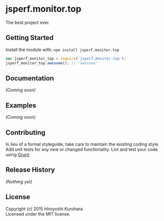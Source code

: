 # jsperf.monitor.top

The best project ever.

## Getting Started
Install the module with: `npm install jsperf.monitor.top`

```javascript
var jsperf_monitor_top = require('jsperf.monitor.top');
jsperf_monitor_top.awesome(); // "awesome"
```

## Documentation
_(Coming soon)_

## Examples
_(Coming soon)_

## Contributing
In lieu of a formal styleguide, take care to maintain the existing coding style. Add unit tests for any new or changed functionality. Lint and test your code using [Grunt](http://gruntjs.com/).

## Release History
_(Nothing yet)_

## License
Copyright (c) 2015 Hiroyoshi Kurohara  
Licensed under the MIT license.
